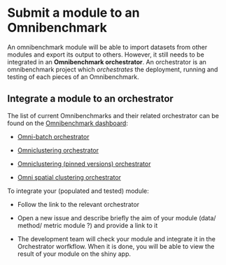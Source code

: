 # Submit a module to an Omnibenchmark

An omnibenchmark module will be able to import datasets from other modules and export its output to others. However, it still needs to be integrated in an **Omnibenchmark orchestrator**. An orchestrator is an omnibenchmark project which *orchestrates* the deployment, running and testing of each pieces of an Omnibenchmark. 

## Integrate a module to an orchestrator

The list of current Omnibenchmarks and their related orchestrator can be found on the [Omnibenchmark dashboard](http://omnibenchmark.org/p/benchmarks/): 

- [Omni-batch orchestrator](https://gitlab.renkulab.io/omnibenchmark/omni-batch-py/orchestrator-py)

- [Omniclustering orchestrator](https://gitlab.renkulab.io/omb_benchmarks/omniclustering/orchestrator)

- [Omniclustering (pinned versions) orchestrator](https://gitlab.renkulab.io/omb_benchmarks/omniclustering_pinned/orchestrator)

- [Omni spatial clustering orchestrator](https://gitlab.renkulab.io/omb_benchmarks/omni_srt_clustering/orchestrator)

To integrate your (populated and tested) module: 

- Follow the link to the relevant orchestrator
    
- Open a new issue and describe briefly the aim of your module (data/ method/ metric module ?) and provide a link to it
    
- The development team will check your module and integrate it in the Orchestrator worfkflow. When it is done, you will be able to view the result of your module on the shiny app. 